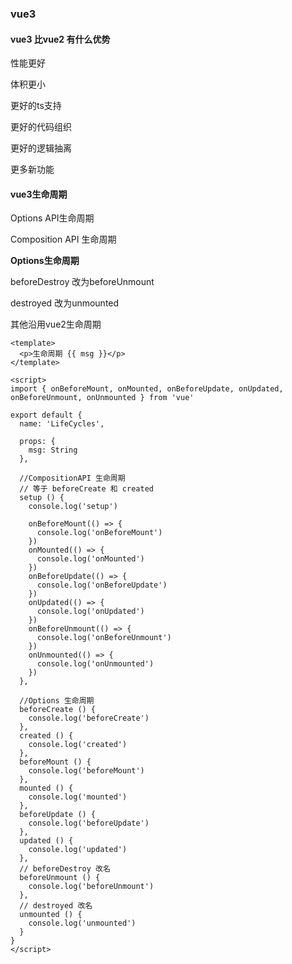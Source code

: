 ### vue3

#### vue3 比vue2 有什么优势

性能更好

体积更小

更好的ts支持

更好的代码组织

更好的逻辑抽离

更多新功能

#### vue3生命周期

Options API生命周期

Composition API 生命周期



**Options生命周期**

beforeDestroy 改为beforeUnmount

destroyed 改为unmounted

其他沿用vue2生命周期

```vue
<template>
  <p>生命周期 {{ msg }}</p>
</template>

<script>
import { onBeforeMount, onMounted, onBeforeUpdate, onUpdated, onBeforeUnmount, onUnmounted } from 'vue'

export default {
  name: 'LifeCycles',

  props: {
    msg: String
  },

  //CompositionAPI 生命周期
  // 等于 beforeCreate 和 created
  setup () {
    console.log('setup')

    onBeforeMount(() => {
      console.log('onBeforeMount')
    })
    onMounted(() => {
      console.log('onMounted')
    })
    onBeforeUpdate(() => {
      console.log('onBeforeUpdate')
    })
    onUpdated(() => {
      console.log('onUpdated')
    })
    onBeforeUnmount(() => {
      console.log('onBeforeUnmount')
    })
    onUnmounted(() => {
      console.log('onUnmounted')
    })
  },

  //Options 生命周期
  beforeCreate () {
    console.log('beforeCreate')
  },
  created () {
    console.log('created')
  },
  beforeMount () {
    console.log('beforeMount')
  },
  mounted () {
    console.log('mounted')
  },
  beforeUpdate () {
    console.log('beforeUpdate')
  },
  updated () {
    console.log('updated')
  },
  // beforeDestroy 改名
  beforeUnmount () {
    console.log('beforeUnmount')
  },
  // destroyed 改名
  unmounted () {
    console.log('unmounted')
  }
}
</script>
```


